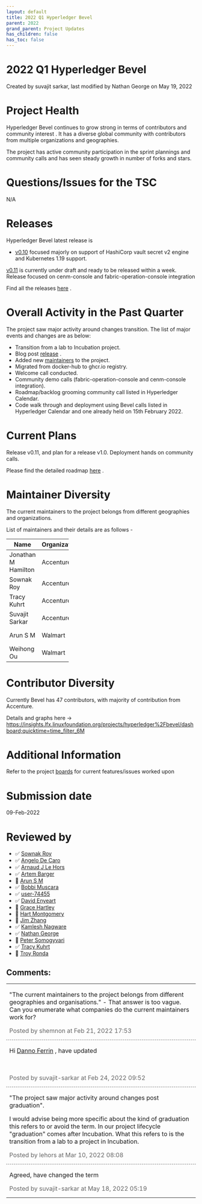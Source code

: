 ```yaml
---
layout: default
title: 2022 Q1 Hyperledger Bevel
parent: 2022
grand_parent: Project Updates
has_children: false
has_toc: false
---
```


# 2022 Q1 Hyperledger Bevel

Created by suvajit sarkar, last modified by Nathan George on May 19, 2022

# Project Health

Hyperledger Bevel continues to grow strong in terms of contributors and
community interest . It has a diverse global community with contributors
from multiple organizations and geographies.

The project has active community participation in the sprint plannings
and community calls and has seen steady growth in number of forks and
stars.

# Questions/Issues for the TSC

N/A

# Releases

Hyperledger Bevel latest release is

-   <a href="https://github.com/hyperledger/bevel/releases/tag/v0.10.0.0" class="external-link" rel="nofollow">v0.10</a> focused majorly on
support of HashiCorp vault secret v2 engine and Kubernetes 1.19
support.

<a href="https://github.com/hyperledger/bevel/releases/tag/untagged-9c57bf711dd56051c71a" class="external-link" rel="nofollow">v0.11</a> is currently under draft
and ready to be released within a week. Release focused on cenm-console
and fabric-operation-console integration

Find all the releases
<a href="https://github.com/hyperledger/bevel/releases" class="external-link" rel="nofollow">here</a> .

# Overall Activity in the Past Quarter

The project saw major activity around changes transition. The list of
major events and changes are as below:

-   Transition from a lab to Incubation project.
-   Blog post <a href="https://www.hyperledger.org/blog/2021/12/13/hello-hyperledger-bevel-bye-bye-blockchain-automation-framework-a-hyperledger-lab" class="external-link" rel="nofollow">release</a> .
-   Added new
<a href="https://github.com/hyperledger/bevel/blob/main/MAINTAINERS.md" class="external-link" rel="nofollow">maintainers</a> to the project.
-   Migrated from docker-hub to ghcr.io registry.
-   Welcome call conducted.
-   Community demo calls (fabric-operation-console and cenm-console
integration).
-   Roadmap/backlog grooming community call listed in Hyperledger
Calendar.
-   Code walk through and deployment using Bevel calls listed in
Hyperledger Calendar and one already held on 15th February 2022.

# Current Plans

Release v0.11, and plan for a release v1.0.
Deployment hands on community calls.

Please find the detailed roadmap <a href="https://hyperledger-bevel.readthedocs.io/en/latest/roadmap.html" class="external-link" rel="nofollow">here</a> .

# Maintainer Diversity

The current maintainers to the project belongs from different
geographies and organizations.

List of maintainers and their details are as follows -

<table class="relative-table wrapped confluenceTable" style="width: 33.026%;">
<colgroup>
<col style="width: 39%" />
<col style="width: 31%" />
<col style="width: 29%" />
</colgroup>
<thead>
<tr class="header">
<th class="confluenceTh">Name</th>
<th class="confluenceTh">Organization</th>
<th class="confluenceTh">Location</th>
</tr>
</thead>
<tbody>
<tr class="odd">
<td class="confluenceTd">Jonathan M Hamilton</td>
<td class="confluenceTd">Accenture</td>
<td class="confluenceTd">North America</td>
</tr>
<tr class="even">
<td class="confluenceTd">Sownak Roy</td>
<td class="confluenceTd">Accenture</td>
<td class="confluenceTd">UK</td>
</tr>
<tr class="odd">
<td class="confluenceTd">Tracy Kuhrt</td>
<td class="confluenceTd">Accenture</td>
<td class="confluenceTd">North America</td>
</tr>
<tr class="even">
<td class="confluenceTd">Suvajit Sarkar</td>
<td class="confluenceTd">Accenture</td>
<td class="confluenceTd">South Asia</td>
</tr>
<tr class="odd">
<td class="confluenceTd">Arun S M</td>
<td class="confluenceTd">Walmart</td>
<td class="confluenceTd">South Asia</td>
</tr>
<tr class="even">
<td class="confluenceTd">Weihong Ou</td>
<td class="confluenceTd">Walmart</td>
<td class="confluenceTd">North America</td>
</tr>
</tbody>
</table>

# Contributor Diversity

Currently Bevel has 47 contributors, with majority of contribution from
Accenture. 

Details and graphs here →  <a href="https://insights.lfx.linuxfoundation.org/projects/hyperledger%2Fbevel/dashboard;quicktime=time_filter_6M" class="external-link" rel="nofollow">https://insights.lfx.linuxfoundation.org/projects/hyperledger%2Fbevel/dashboard;quicktime=time_filter_6M</a>

# Additional Information

Refer to the project
<a href="https://github.com/hyperledger/bevel/projects" class="external-link" rel="nofollow">boards</a> for current
features/issues worked upon

# Submission date

09-Feb-2022

# Reviewed by
-   ✅ <a href="https://wiki.hyperledger.org/display/~sownak" class="confluence-userlink user-mention" data-username="sownak" data-linked-resource-id="31200232" data-linked-resource-version="1" data-linked-resource-type="userinfo" data-base-url="https://wiki.hyperledger.org">Sownak Roy</a>
-   ✅ <span class="placeholder-inline-tasks">
<a href="https://wiki.hyperledger.org/display/~angelo.decaro" class="confluence-userlink user-mention" data-username="angelo.decaro" data-linked-resource-id="16327529" data-linked-resource-version="1" data-linked-resource-type="userinfo" data-base-url="https://wiki.hyperledger.org">Angelo De Caro</a></span>
-   ✅ <span class="placeholder-inline-tasks">
<a href="https://wiki.hyperledger.org/display/~lehors" class="confluence-userlink user-mention" data-username="lehors" data-linked-resource-id="2394240" data-linked-resource-version="1" data-linked-resource-type="userinfo" data-base-url="https://wiki.hyperledger.org">Arnaud J Le Hors</a></span>
-   ✅ <span class="placeholder-inline-tasks">
<a href="https://wiki.hyperledger.org/display/~C0rWin" class="confluence-userlink user-mention" data-username="C0rWin" data-linked-resource-id="13865321" data-linked-resource-version="1" data-linked-resource-type="userinfo" data-base-url="https://wiki.hyperledger.org">Artem Barger</a></span>
-   🔲 <span class="placeholder-inline-tasks">
<a href="https://wiki.hyperledger.org/display/~arsulegai" class="confluence-userlink user-mention" data-username="arsulegai" data-linked-resource-id="6427759" data-linked-resource-version="2" data-linked-resource-type="userinfo" data-base-url="https://wiki.hyperledger.org">Arun S M</a> </span>
-   ✅ <span class="placeholder-inline-tasks">
<a href="https://wiki.hyperledger.org/display/~Bobbijn" class="confluence-userlink user-mention" data-username="Bobbijn" data-linked-resource-id="2393198" data-linked-resource-version="2" data-linked-resource-type="userinfo" data-base-url="https://wiki.hyperledger.org">Bobbi Muscara</a></span>
-   ✅ <span class="placeholder-inline-tasks"> <a href="https://wiki.hyperledger.org/display/~8a9ebdad74c3ca030175df13fdb500d7" class="confluence-userlink user-mention" data-username="8a9ebdad74c3ca030175df13fdb500d7" data-linked-resource-id="62239223" data-linked-resource-version="1" data-linked-resource-type="userinfo" data-base-url="https://wiki.hyperledger.org">user-74455</a> </span>
-   ✅ <span class="placeholder-inline-tasks">
<a href="https://wiki.hyperledger.org/display/~denyeart" class="confluence-userlink user-mention" data-username="denyeart" data-linked-resource-id="2392864" data-linked-resource-version="1" data-linked-resource-type="userinfo" data-base-url="https://wiki.hyperledger.org">David Enyeart</a></span>
-   🔲 <span class="placeholder-inline-tasks">
<a href="https://wiki.hyperledger.org/display/~grace.hartley" class="confluence-userlink user-mention" data-username="grace.hartley" data-linked-resource-id="16324128" data-linked-resource-version="1" data-linked-resource-type="userinfo" data-base-url="https://wiki.hyperledger.org">Grace Hartley</a></span>
-   🔲 <span class="placeholder-inline-tasks">
<a href="https://wiki.hyperledger.org/display/~hartm" class="confluence-userlink user-mention" data-username="hartm" data-linked-resource-id="6422922" data-linked-resource-version="1" data-linked-resource-type="userinfo" data-base-url="https://wiki.hyperledger.org">Hart Montgomery</a></span>
-   🔲 <span class="placeholder-inline-tasks">
<a href="https://wiki.hyperledger.org/display/~jimthematrix" class="confluence-userlink user-mention" data-username="jimthematrix" data-linked-resource-id="58854075" data-linked-resource-version="1" data-linked-resource-type="userinfo" data-base-url="https://wiki.hyperledger.org">Jim Zhang</a> </span>
-   ✅ <span class="placeholder-inline-tasks">
<a href="https://wiki.hyperledger.org/display/~knagware" class="confluence-userlink user-mention" data-username="knagware" data-linked-resource-id="41590145" data-linked-resource-version="1" data-linked-resource-type="userinfo" data-base-url="https://wiki.hyperledger.org">Kamlesh Nagware</a></span>
-   ✅ <span class="placeholder-inline-tasks">
<a href="https://wiki.hyperledger.org/display/~nage" class="confluence-userlink user-mention" data-username="nage" data-linked-resource-id="2393038" data-linked-resource-version="1" data-linked-resource-type="userinfo" data-base-url="https://wiki.hyperledger.org">Nathan George</a></span>
-   🔲 <span class="placeholder-inline-tasks">
<a href="https://wiki.hyperledger.org/display/~gl7doqu97svck56tzyjzzhxj" class="confluence-userlink user-mention" data-username="gl7doqu97svck56tzyjzzhxj" data-linked-resource-id="24779271" data-linked-resource-version="1" data-linked-resource-type="userinfo" data-base-url="https://wiki.hyperledger.org">Peter Somogyvari</a></span>
-   ✅ <a href="https://wiki.hyperledger.org/display/~tkuhrt" class="confluence-userlink user-mention" data-username="tkuhrt" data-linked-resource-id="1180151" data-linked-resource-version="2" data-linked-resource-type="userinfo" data-base-url="https://wiki.hyperledger.org">Tracy Kuhrt</a>
-   🔲 <a href="https://wiki.hyperledger.org/display/~troyronda" class="confluence-userlink user-mention" data-username="troyronda" data-linked-resource-id="9110618" data-linked-resource-version="2" data-linked-resource-type="userinfo" data-base-url="https://wiki.hyperledger.org">Troy Ronda</a>

## Comments:

<table data-border="0" width="100%">
<colgroup>
<col style="width: 100%" />
</colgroup>
<tbody>
<tr class="odd">
<td><span id="comment-62240761"></span>
<p>"The current maintainers to the project belongs from different
geographies and organisations." - That answer is too vague.  Can you
enumerate what companies do the current maintainers work for?</p>
<div class="smallfont" data-align="left" style="color: #666666; width: 98%; margin-bottom: 10px;">
 Posted by shemnon at Feb 21, 2022 17:53 </div ></td>
</tr>
<tr class="even">
<td style="border-top: 1px dashed #666666"><span id="comment-62241128"></span>
<p>Hi <a href="https://wiki.hyperledger.org/display/~shemnon" class="confluence-userlink user-mention" data-username="shemnon" data-linked-resource-id="20022118" data-linked-resource-version="2" data-linked-resource-type="userinfo" data-base-url="https://wiki.hyperledger.org">Danno Ferrin</a> , have
updated</p>
<p><br />
</p>
<div class="smallfont" data-align="left" style="color: #666666; width: 98%; margin-bottom: 10px;">
Posted by suvajit-sarkar at Feb 24, 2022 09:52 </div ></td>
</tr>
<tr class="odd">
<td style="border-top: 1px dashed #666666"><span id="comment-62243335"></span>
<p>"The project saw major activity around changes post graduation".</p>
<p>I would advise being more specific about the kind of graduation this
refers to or avoid the term. In our project lifecycle "graduation" comes
after Incubation. What this refers to is the transition from a lab to a
project in Incubation.</p>
<div class="smallfont" data-align="left" style="color: #666666; width: 98%; margin-bottom: 10px;">
Posted by lehors at Mar
10, 2022 08:08 </div ></td>
</tr>
<tr class="even">
<td style="border-top: 1px dashed #666666"><span id="comment-62252984"></span>
<p>Agreed, have changed the term</p>
<div class="smallfont" data-align="left" style="color: #666666; width: 98%; margin-bottom: 10px;">
Posted by suvajit-sarkar at May 18, 2022 05:19 </div ></td>
</tr>
</tbody>
</table>




